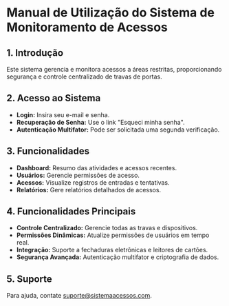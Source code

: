 # Manual de Utilização do Sistema de Monitoramento de Acessos

## 1. Introdução
Este sistema gerencia e monitora acessos a áreas restritas, proporcionando segurança e controle centralizado de travas de portas.

## 2. Acesso ao Sistema
- **Login:** Insira seu e-mail e senha.
- **Recuperação de Senha:** Use o link "Esqueci minha senha".
- **Autenticação Multifator:** Pode ser solicitada uma segunda verificação.

## 3. Funcionalidades
- **Dashboard:** Resumo das atividades e acessos recentes.
- **Usuários:** Gerencie permissões de acesso.
- **Acessos:** Visualize registros de entradas e tentativas.
- **Relatórios:** Gere relatórios detalhados de acessos.

## 4. Funcionalidades Principais
- **Controle Centralizado:** Gerencie todas as travas e dispositivos.
- **Permissões Dinâmicas:** Atualize permissões de usuários em tempo real.
- **Integração:** Suporte a fechaduras eletrônicas e leitores de cartões.
- **Segurança Avançada:** Autenticação multifator e criptografia de dados.

## 5. Suporte
Para ajuda, contate suporte@sistemaacessos.com.
